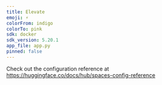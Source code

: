 ```yaml
---
title: Elevate
emoji: ⚡
colorFrom: indigo
colorTo: pink
sdk: docker
sdk_version: 5.20.1
app_file: app.py
pinned: false
---
```


Check out the configuration reference at https://huggingface.co/docs/hub/spaces-config-reference
